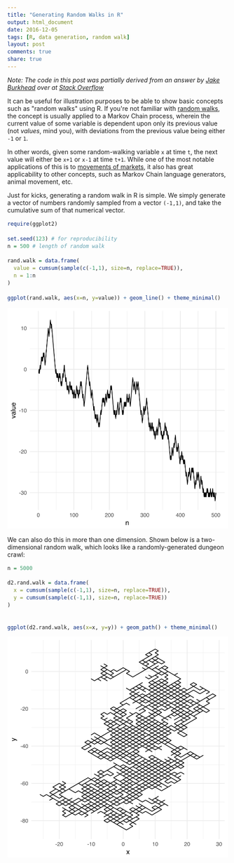 ```yaml
---
title: "Generating Random Walks in R"
output: html_document
date: 2016-12-05
tags: [R, data generation, random walk]
layout: post
comments: true
share: true
---
```




*Note: The code in this post was partially derived from an answer by [Jake Burkhead](http://stackoverflow.com/users/2317463/jake-burkhead) over at [Stack Overflow](http://stackoverflow.com/questions/21991130/simulating-a-random-walk/21991340#21991340)*

It can be useful for illustration purposes to be able to show basic concepts such as "random walks" using R. If you're not familiar with [random walks](https://en.wikipedia.org/wiki/Random_walk), the concept is usually applied to a Markov Chain process, wherein the current value of some variable is dependent upon only its previous value (not *values*, mind you), with deviations from the previous value being either `-1` or `1`. 
<!--more-->
In other words, given some random-walking variable `x` at time `t`, the next value will either be `x+1` or `x-1` at time `t+1`. While one of the most notable applications of this is to [movements of markets](https://en.wikipedia.org/wiki/Random_walk_hypothesis), it also has great applicability to other concepts, such as Markov Chain language generators, animal movement, etc.

Just for kicks, generating a random walk in R is simple. We simply generate a vector of numbers randomly sampled from a vector `(-1,1)`, and take the cumulative sum of that numerical vector.


```r
require(ggplot2)

set.seed(123) # for reproducibility
n = 500 # length of random walk

rand.walk = data.frame(
  value = cumsum(sample(c(-1,1), size=n, replace=TRUE)),
  n = 1:n
)

ggplot(rand.walk, aes(x=n, y=value)) + geom_line() + theme_minimal()
```

![plot of chunk randomwalk](/figure/source/2016-12-05-random-walks/randomwalk-1.svg)

We can also do this in more than one dimension. Shown below is a two-dimensional random walk, which looks like a randomly-generated dungeon crawl:


```r
n = 5000

d2.rand.walk = data.frame(
  x = cumsum(sample(c(-1,1), size=n, replace=TRUE)),
  y = cumsum(sample(c(-1,1), size=n, replace=TRUE))
)


ggplot(d2.rand.walk, aes(x=x, y=y)) + geom_path() + theme_minimal()
```

![plot of chunk d2randwalk](/figure/source/2016-12-05-random-walks/d2randwalk-1.svg)


